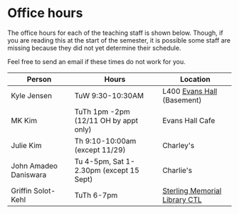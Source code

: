 # Office hours


The office hours for each of the teaching staff is shown 
below. Though, if you are reading this at the start of 
the semester, it is possible some staff are missing because
they did not yet determine their schedule.

Feel free to send an email if these times do not work for you.

| Person      | Hours                                                                    |Location|
| ----------- | ------------------------------------------------------------------------ |--------|
| Kyle Jensen | TuW 9:30-10:30AM| L400 [Evans Hall](https://map.yale.edu/place/building/EVANS) (Basement)|
| MK Kim  | TuTh 1pm -2pm (12/11 OH by appt only) | Evans Hall Cafe |
| Julie Kim | Th 9:10-10:00am (except 11/29) | Charley's |
| John Amadeo Daniswara | Tu 4-5pm, Sat 1-2.30pm (except 15 Sept) | Charlie's |
| Griffin Solot-Kehl | TuTh 6-7pm| [Sterling Memorial Library CTL](https://ctl.yale.edu/Directions) |

